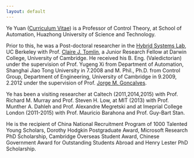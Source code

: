 ```yaml
---
layout: default
---
```



Ye Yuan (<a href="https://hybrid.eecs.berkeley.edu/~yeyuan/cv_yeyuan_2016.pdf">Curriculum Vitae</a>) is a Professor of Control Theory, at School of Automation, Huazhong University of Science and Technology. 

Prior to this, he was a Post-doctoral researcher in the [Hybrid Systems Lab](http://hybrid.eecs.berkeley.edu/), UC Berkeley with Prof. [Claire J. Tomlin](http://eecs.berkeley.edu/~tomlin), a Junior Research Fellow at Darwin College, University of Cambridge. He received his B. Eng. (Valedictorian) under the supervision of Prof. Yugeng Xi from Department of Automation, Shanghai Jiao Tong University in 7.2008 and M. Phil., Ph.D. from Control Group, Department of Engineering, University of Cambridge in 9.2009, 2.2012 under the supervision of Prof. [Jorge M. Goncalves](http://wwwen.uni.lu/lcsb/people/jorge_goncalves). 

Ye has been a visiting researcher at Caltech (2011,2014,2015) with Prof. Richard M. Murray and Prof. Steven H. Low, at MIT (2013) with Prof. Munther A. Dahleh and Prof. Alexandre Megretski and at Imeprial College London (2011-2015) with Prof. Mauricio Barahona and Prof. Guy-Bart Stan. 

He is the recipient of China National Recruitment Program of 1000 Talented Young Scholars, Dorothy Hodgkin Postgraduate Award, Microsoft Research PhD Scholarship, Cambridge Overseas Student Award, Chinese Government Award for Outstanding Students Abroad and Henry Lester PhD Scholarship.



